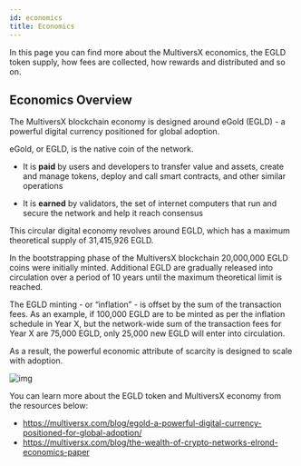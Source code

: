 ```yaml
---
id: economics
title: Economics
---
```


[comment]: # (mx-abstract)

In this page you can find more about the MultiversX economics, the EGLD token supply, how fees are collected, how rewards and distributed and so on. 

[comment]: # (mx-context-auto)

## **Economics Overview**

The MultiversX blockchain economy is designed around eGold (EGLD) - a powerful digital currency positioned for global adoption.

eGold, or EGLD, is the native coin of the network.

- It is **paid** by users and developers to transfer value and assets, create and manage tokens, deploy and call smart contracts, and other similar operations

- It is **earned** by validators, the set of internet computers that run and secure the network and help it reach consensus

This circular digital economy revolves around EGLD, which has a maximum theoretical supply of 31,415,926 EGLD.

In the bootstrapping phase of the MultiversX blockchain 20,000,000 EGLD coins were initially minted. 
Additional EGLD are gradually released into circulation over a period of 10 years until the maximum theoretical limit is reached.

The EGLD minting - or “inflation” - is offset by the sum of the transaction fees. As an example, if 100,000 EGLD are to be minted as per the inflation schedule in Year X, but the network-wide sum of the transaction fees for Year X are 75,000 EGLD, only 25,000 new EGLD will enter into circulation.

As a result, the powerful economic attribute of scarcity is designed to scale with adoption.

![img](/economics/egld-supply.png)

You can learn more about the EGLD token and MultiversX economy from the resources below:
- https://multiversx.com/blog/egold-a-powerful-digital-currency-positioned-for-global-adoption/
- https://multiversx.com/blog/the-wealth-of-crypto-networks-elrond-economics-paper
